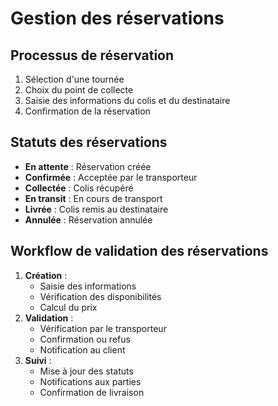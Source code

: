 # Gestion des réservations

## Processus de réservation
1. Sélection d'une tournée
2. Choix du point de collecte
3. Saisie des informations du colis et du destinataire
4. Confirmation de la réservation

## Statuts des réservations
- **En attente** : Réservation créée
- **Confirmée** : Acceptée par le transporteur
- **Collectée** : Colis récupéré
- **En transit** : En cours de transport
- **Livrée** : Colis remis au destinataire
- **Annulée** : Réservation annulée

## Workflow de validation des réservations
1. **Création** :
   - Saisie des informations
   - Vérification des disponibilités
   - Calcul du prix
2. **Validation** :
   - Vérification par le transporteur
   - Confirmation ou refus
   - Notification au client
3. **Suivi** :
   - Mise à jour des statuts
   - Notifications aux parties
   - Confirmation de livraison